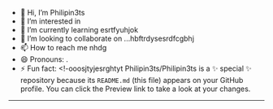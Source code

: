 - 👋 Hi, I’m Philipin3ts
- 👀 I’m interested in 
- 🌱 I’m currently learning esrtfyuhjok
- 💞️ I’m looking to collaborate on ...hbftrdysesrdfcgbhj
- 📫 How to reach me nhdg
- 😄 Pronouns: .
- ⚡ Fun fact: 
<!-ooosjtyjesrghtyt
Philipin3ts/Philipin3ts is a ✨ special ✨ repository because its `README.md` (this file) appears on your GitHub profile.
You can click the Preview link to take a look at your changes.
---
